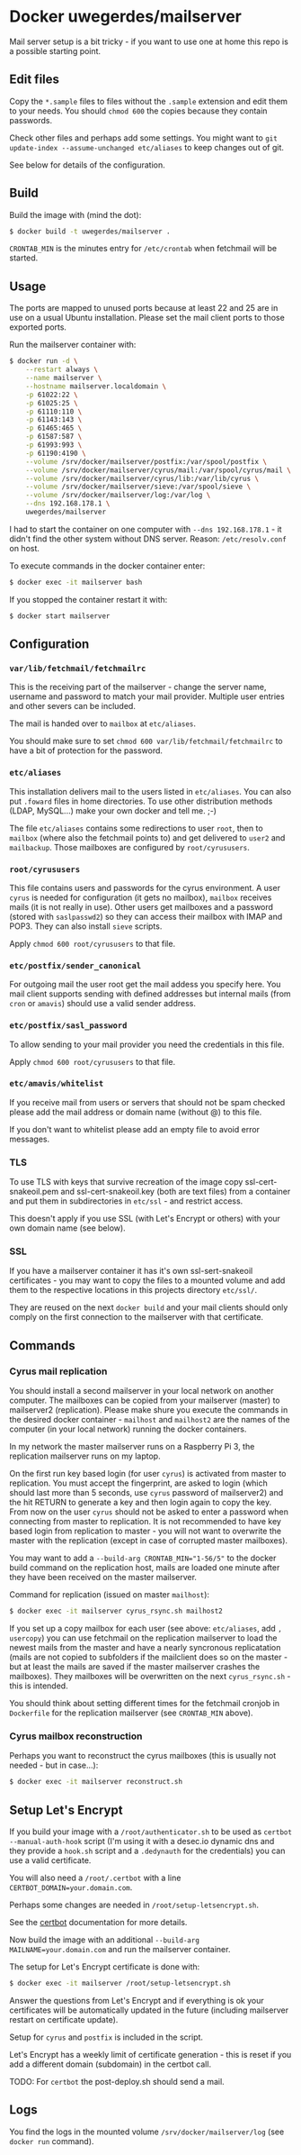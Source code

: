 # Docker uwegerdes/mailserver

Mail server setup is a bit tricky - if you want to use one at home this repo is a possible starting point.

## Edit files

Copy the `*.sample` files to files without the `.sample` extension and edit them to your needs. You should `chmod 600` the copies because they contain passwords.

Check other files and perhaps add some settings. You might want to `git update-index --assume-unchanged etc/aliases` to keep changes out of git.

See below for details of the configuration.

## Build

Build the image with (mind the dot):

```bash
$ docker build -t uwegerdes/mailserver .
```

`CRONTAB_MIN` is the minutes entry for `/etc/crontab` when fetchmail will be started.

## Usage

The ports are mapped to unused ports because at least 22 and 25 are in use on a usual Ubuntu installation. Please set the mail client ports to those exported ports.

Run the mailserver container with:

```bash
$ docker run -d \
	--restart always \
	--name mailserver \
	--hostname mailserver.localdomain \
	-p 61022:22 \
	-p 61025:25 \
	-p 61110:110 \
	-p 61143:143 \
	-p 61465:465 \
	-p 61587:587 \
	-p 61993:993 \
	-p 61190:4190 \
	--volume /srv/docker/mailserver/postfix:/var/spool/postfix \
	--volume /srv/docker/mailserver/cyrus/mail:/var/spool/cyrus/mail \
	--volume /srv/docker/mailserver/cyrus/lib:/var/lib/cyrus \
	--volume /srv/docker/mailserver/sieve:/var/spool/sieve \
	--volume /srv/docker/mailserver/log:/var/log \
	--dns 192.168.178.1 \
	uwegerdes/mailserver
```

I had to start the container on one computer with `--dns 192.168.178.1` - it didn't find the other system without DNS server. Reason: `/etc/resolv.conf` on host.

To execute commands in the docker container enter:

```bash
$ docker exec -it mailserver bash
```

If you stopped the container restart it with:

```bash
$ docker start mailserver
```

## Configuration

### `var/lib/fetchmail/fetchmailrc`

This is the receiving part of the mailserver - change the server name, username and password to match your mail provider. Multiple user entries and other severs can be included.

The mail is handed over to `mailbox` at `etc/aliases`.

You should make sure to set `chmod 600 var/lib/fetchmail/fetchmailrc` to have a bit of protection for the password.

### `etc/aliases`

This installation delivers mail to the users listed in `etc/aliases`. You can also put `.foward` files in home directories. To use other distribution methods (LDAP, MySQL...) make your own docker and tell me. ;-)

The file `etc/aliases` contains some redirections to user `root`, then to `mailbox` (where also the fetchmail points to) and get delivered to `user2` and `mailbackup`. Those mailboxes are configured by `root/cyrususers`.

### `root/cyrususers`

This file contains users and passwords for the cyrus environment. A user `cyrus` is needed for configuration (it gets no mailbox), `mailbox` receives mails (it is not really in use). Other users get mailboxes and a password (stored with `saslpasswd2`) so they can access their mailbox with IMAP and POP3. They can also install `sieve` scripts.

Apply `chmod 600 root/cyrususers` to that file.

### `etc/postfix/sender_canonical`

For outgoing mail the user root get the mail addess you specify here. You mail client supports sending with defined addresses but internal mails (from `cron` or `amavis`) should use a valid sender address.

### `etc/postfix/sasl_password`

To allow sending to your mail provider you need the credentials in this file.

Apply `chmod 600 root/cyrususers` to that file.

### `etc/amavis/whitelist`

If you receive mail from users or servers that should not be spam checked please add the mail address or domain name (without @) to this file.

If you don't want to whitelist please add an empty file to avoid error messages.

### TLS

To use TLS with keys that survive recreation of the image copy ssl-cert-snakeoil.pem and ssl-cert-snakeoil.key (both are text files) from a container and put them in subdirectories in `etc/ssl` - and restrict access.

This doesn't apply if you use SSL (with Let's Encrypt or others) with your own domain name (see below).

### SSL

If you have a mailserver container it has it's own ssl-sert-snakeoil certificates - you may want to copy the files to a mounted volume and add them to the respective locations in this projects directory `etc/ssl/`.

They are reused on the next `docker build` and your mail clients should only comply on the first connection to the mailserver with that certificate.

## Commands

### Cyrus mail replication

You should install a second mailserver in your local network on another computer. The mailboxes can be copied from your mailserver (master) to mailserver2 (replication). Please make shure you execute the commands in the desired docker container - `mailhost` and `mailhost2` are the names of the computer (in your local network) running the docker containers.

In my network the master mailserver runs on a Raspberry Pi 3, the replication mailserver runs on my laptop.

On the first run key based login (for user `cyrus`) is activated from master to replication. You must accept the fingerprint, are asked to login (which should last more than 5 seconds, use `cyrus` password of mailserver2) and the hit RETURN to generate a key and then login again to copy the key. From now on the user `cyrus` should not be asked to enter a password when connecting from master to replication. It is not recommended to have key based login from replication to master - you will not want to overwrite the master with the replication (except in case of corrupted master mailboxes).

You may want to add a `--build-arg CRONTAB_MIN="1-56/5"` to the docker build command on the replication host, mails are loaded one minute after they have been received on the master mailserver.

Command for replication (issued on master `mailhost`):

```bash
$ docker exec -it mailserver cyrus_rsync.sh mailhost2
```

If you set up a copy mailbox for each user (see above: `etc/aliases`, add `, usercopy`) you can use fetchmail on the replication mailserver to load the newest mails from the master and have a nearly syncronous replicatation (mails are not copied to subfolders if the mailclient does so on the master - but at least the mails are saved if the master mailserver crashes the mailboxes). They mailboxes will be overwritten on the next `cyrus_rsync.sh` - this is intended.

You should think about setting different times for the fetchmail cronjob in `Dockerfile` for the replication mailserver (see `CRONTAB_MIN` above).

### Cyrus mailbox reconstruction

Perhaps you want to reconstruct the cyrus mailboxes (this is usually not needed - but in case...):

```bash
$ docker exec -it mailserver reconstruct.sh
```

## Setup Let's Encrypt

If you build your image with a `/root/authenticator.sh` to be used as `certbot --manual-auth-hook` script (I'm using it with a desec.io dynamic dns and they provide a `hook.sh` script and a `.dedynauth` for the credentials) you can use a valid certificate.

You will also need a `/root/.certbot` with a line `CERTBOT_DOMAIN=your.domain.com`.

Perhaps some changes are needed in `/root/setup-letsencrypt.sh`.

See the [certbot](https://certbot.eff.org/docs/) documentation for more details.

Now build the image with an additional `--build-arg MAILNAME=your.domain.com` and run the mailserver container.

The setup for Let's Encrypt certificate is done with:

```bash
$ docker exec -it mailserver /root/setup-letsencrypt.sh
```

Answer the questions from Let's Encrypt and if everything is ok your certificates will be automatically updated in the future (including mailserver restart on certificate update).

Setup for `cyrus` and `postfix` is included in the script.

Let's Encrypt has a weekly limit of certificate generation - this is reset if you add a different domain (subdomain) in the certbot call.

TODO: For `certbot` the post-deploy.sh should send a mail.

## Logs

You find the logs in the mounted volume `/srv/docker/mailserver/log` (see `docker run` command).
